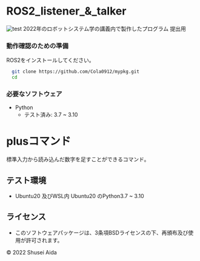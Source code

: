 # ROS2_listener_&_talker
![test](https://github.com/Cola0912/mypkg/actions/workflows/test.yml/badge.svg)
2022年のロボットシステム学の講義内で製作したプログラム
提出用


### 動作確認のための準備
ROS2をインストールしてください。
```bash
  git clone https://github.com/Cola0912/mypkg.git
  cd 
```
### 必要なソフトウェア
* Python
  * テスト済み: 3.7 ~ 3.10

# plusコマンド

標準入力から読み込んだ数字を足すことができるコマンド。



## テスト環境
* Ubuntu20 及びWSL内 Ubuntu20 のPython3.7 ~ 3.10

## ライセンス
* このソフトウェアパッケージは、3条項BSDライセンスの下、再頒布及び使用が許可されます。

©︎ 2022 Shusei Aida
